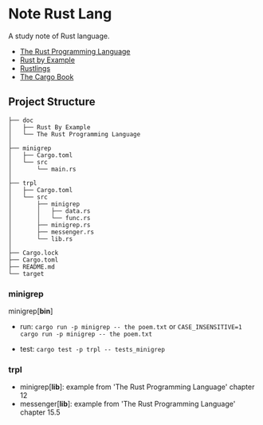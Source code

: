 # Note Rust Lang

A study note of Rust language.

- [The Rust Programming Language](https://doc.rust-lang.org/book)
- [Rust by Example](https://doc.rust-lang.org/rust-by-example/index.html)
- [Rustlings](https://github.com/rust-lang/rustlings)
- [The Cargo Book](https://doc.rust-lang.org/cargo/index.html)

## Project Structure

```null
├── doc
│   ├── Rust By Example
│   └── The Rust Programming Language
│
├── minigrep
│   ├── Cargo.toml
│   └── src
│       └── main.rs
│
├── trpl
│   ├── Cargo.toml
│   └── src
│       ├── minigrep
│       │   ├── data.rs
│       │   └── func.rs
│       ├── minigrep.rs
│       ├── messenger.rs
│       └── lib.rs
│
├── Cargo.lock
├── Cargo.toml
├── README.md
└── target
```

### minigrep

minigrep[**bin**]

- run:
  `cargo run -p minigrep -- the poem.txt`
  or
  `CASE_INSENSITIVE=1 cargo run -p minigrep -- the poem.txt`

- test:
  `cargo test -p trpl -- tests_minigrep`

### trpl

- minigrep[**lib**]: example from 'The Rust Programming Language' chapter 12
- messenger[**lib**]: example from 'The Rust Programming Language' chapter 15.5
